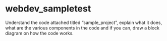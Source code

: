 # webdev_sampletest

Understand the code attached titled “sample_project”, 
explain what it does, what are the various components in the code and if you can, 
draw a block diagram on how the code works.
